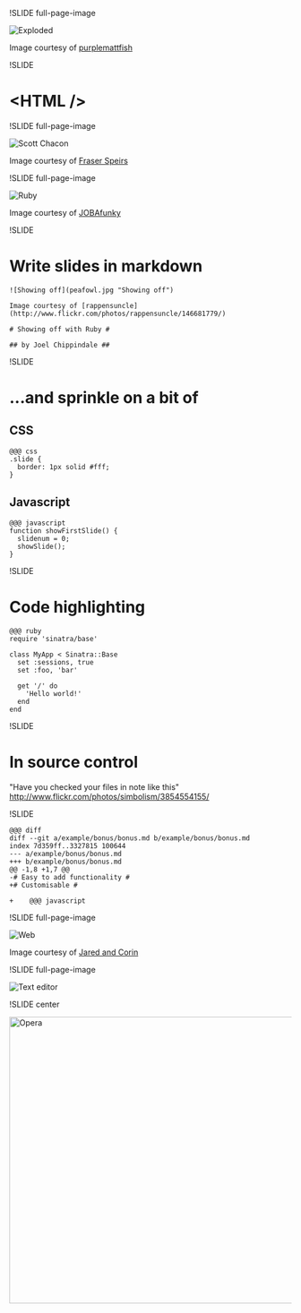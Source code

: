 !SLIDE full-page-image

![Exploded](exploded.jpg "Exploded")

Image courtesy of [purplemattfish](http://www.flickr.com/photos/purplemattfish/3299198538/)


!SLIDE

# &lt;HTML /> #


!SLIDE full-page-image

![Scott Chacon](scott.jpg "Scott Chacon")

Image courtesy of [Fraser Speirs](http://www.flickr.com/photos/fraserspeirs/3395523242/)


!SLIDE full-page-image

![Ruby](ruby.jpg "ruby")

Image courtesy of [JOBAfunky](http://www.flickr.com/photos/jobafunky/4055955887/)


!SLIDE

# Write slides in markdown #

    ![Showing off](peafowl.jpg "Showing off")
    
    Image courtesy of [rappensuncle](http://www.flickr.com/photos/rappensuncle/146681779/)
    
    # Showing off with Ruby #
    
    ## by Joel Chippindale ##


!SLIDE

# ...and sprinkle on a bit of #

## CSS ##

    @@@ css
    .slide {
      border: 1px solid #fff;
    }

## Javascript ##

    @@@ javascript
    function showFirstSlide() {
      slidenum = 0;
      showSlide();
    }


!SLIDE

# Code highlighting #

    @@@ ruby
    require 'sinatra/base'
    
    class MyApp < Sinatra::Base
      set :sessions, true
      set :foo, 'bar'
    
      get '/' do
        'Hello world!'
      end
    end


!SLIDE

# In source control #

"Have you checked your files in note like this" http://www.flickr.com/photos/simbolism/3854554155/


!SLIDE

    @@@ diff
    diff --git a/example/bonus/bonus.md b/example/bonus/bonus.md
    index 7d359ff..3327815 100644
    --- a/example/bonus/bonus.md
    +++ b/example/bonus/bonus.md
    @@ -1,8 +1,7 @@
    -# Easy to add functionality #
    +# Customisable #

    +    @@@ javascript


!SLIDE full-page-image

![Web](spiderweb.jpg "Web")

Image courtesy of [Jared and Corin](http://www.flickr.com/photos/redjar/113716132/)


!SLIDE full-page-image

![Text editor](texteditor.png "Text editor")


!SLIDE center

<img src="opera.png" height="512" width="512" alt="Opera" />
